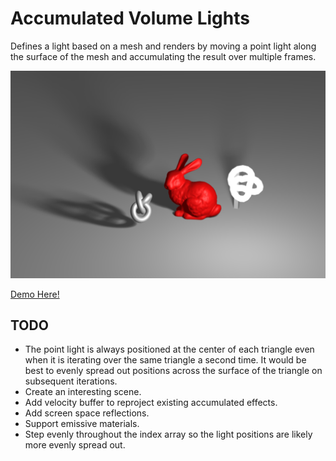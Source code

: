 # Accumulated Volume Lights

Defines a light based on a mesh and renders by moving a point light along the surface of the mesh and accumulating the result over multiple frames.

![](./volumetric-lights.png)

[Demo Here!](https://gkjohnson.github.io/threejs-sandbox/volume-lights/)

## TODO
- The point light is always positioned at the center of each triangle even when it is iterating over the same triangle a second time. It would be best to evenly spread out positions across the surface of the triangle on subsequent iterations.
- Create an interesting scene.
- Add velocity buffer to reproject existing accumulated effects.
- Add screen space reflections.
- Support emissive materials.
- Step evenly throughout the index array so the light positions are likely more evenly spread out.
